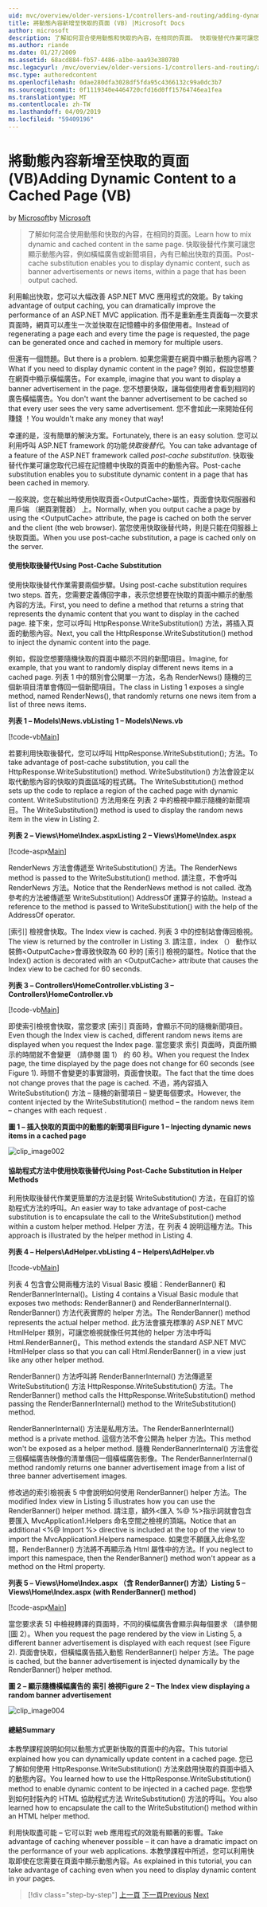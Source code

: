 ```yaml
---
uid: mvc/overview/older-versions-1/controllers-and-routing/adding-dynamic-content-to-a-cached-page-vb
title: 將動態內容新增至快取的頁面 (VB) |Microsoft Docs
author: microsoft
description: 了解如何混合使用動態和快取的內容，在相同的頁面。 快取後替代作業可讓您顯示橫幅廣告 o 之類的動態內容...
ms.author: riande
ms.date: 01/27/2009
ms.assetid: 68acd884-fb57-4486-a1be-aaa93e380780
msc.legacyurl: /mvc/overview/older-versions-1/controllers-and-routing/adding-dynamic-content-to-a-cached-page-vb
msc.type: authoredcontent
ms.openlocfilehash: 0dae280dfa3028df5fda95c4366132c99a0dc3b7
ms.sourcegitcommit: 0f1119340e4464720cfd16d0ff15764746ea1fea
ms.translationtype: MT
ms.contentlocale: zh-TW
ms.lasthandoff: 04/09/2019
ms.locfileid: "59409196"
---
```

# <a name="adding-dynamic-content-to-a-cached-page-vb"></a><span data-ttu-id="c940c-104">將動態內容新增至快取的頁面 (VB)</span><span class="sxs-lookup"><span data-stu-id="c940c-104">Adding Dynamic Content to a Cached Page (VB)</span></span>

<span data-ttu-id="c940c-105">by [Microsoft](https://github.com/microsoft)</span><span class="sxs-lookup"><span data-stu-id="c940c-105">by [Microsoft](https://github.com/microsoft)</span></span>

> <span data-ttu-id="c940c-106">了解如何混合使用動態和快取的內容，在相同的頁面。</span><span class="sxs-lookup"><span data-stu-id="c940c-106">Learn how to mix dynamic and cached content in the same page.</span></span> <span data-ttu-id="c940c-107">快取後替代作業可讓您顯示動態內容，例如橫幅廣告或新聞項目，內有已輸出快取的頁面。</span><span class="sxs-lookup"><span data-stu-id="c940c-107">Post-cache substitution enables you to display dynamic content, such as banner advertisements or news items, within a page that has been output cached.</span></span>


<span data-ttu-id="c940c-108">利用輸出快取，您可以大幅改善 ASP.NET MVC 應用程式的效能。</span><span class="sxs-lookup"><span data-stu-id="c940c-108">By taking advantage of output caching, you can dramatically improve the performance of an ASP.NET MVC application.</span></span> <span data-ttu-id="c940c-109">而不是重新產生頁面每一次要求頁面時，網頁可以產生一次並快取在記憶體中的多個使用者。</span><span class="sxs-lookup"><span data-stu-id="c940c-109">Instead of regenerating a page each and every time the page is requested, the page can be generated once and cached in memory for multiple users.</span></span>

<span data-ttu-id="c940c-110">但還有一個問題。</span><span class="sxs-lookup"><span data-stu-id="c940c-110">But there is a problem.</span></span> <span data-ttu-id="c940c-111">如果您需要在網頁中顯示動態內容嗎？</span><span class="sxs-lookup"><span data-stu-id="c940c-111">What if you need to display dynamic content in the page?</span></span> <span data-ttu-id="c940c-112">例如，假設您想要在網頁中顯示橫幅廣告。</span><span class="sxs-lookup"><span data-stu-id="c940c-112">For example, imagine that you want to display a banner advertisement in the page.</span></span> <span data-ttu-id="c940c-113">您不想要快取，讓每個使用者會看到相同的廣告橫幅廣告。</span><span class="sxs-lookup"><span data-stu-id="c940c-113">You don't want the banner advertisement to be cached so that every user sees the very same advertisement.</span></span> <span data-ttu-id="c940c-114">您不會如此一來開始任何賺錢 ！</span><span class="sxs-lookup"><span data-stu-id="c940c-114">You wouldn't make any money that way!</span></span>

<span data-ttu-id="c940c-115">幸運的是，沒有簡單的解決方案。</span><span class="sxs-lookup"><span data-stu-id="c940c-115">Fortunately, there is an easy solution.</span></span> <span data-ttu-id="c940c-116">您可以利用呼叫 ASP.NET framework 的功能*快取後替代*。</span><span class="sxs-lookup"><span data-stu-id="c940c-116">You can take advantage of a feature of the ASP.NET framework called *post-cache substitution*.</span></span> <span data-ttu-id="c940c-117">快取後替代作業可讓您取代已經在記憶體中快取的頁面中的動態內容。</span><span class="sxs-lookup"><span data-stu-id="c940c-117">Post-cache substitution enables you to substitute dynamic content in a page that has been cached in memory.</span></span>


<span data-ttu-id="c940c-118">一般來說，您在輸出時使用快取頁面&lt;OutputCache&gt;屬性，頁面會快取伺服器和用戶端 （網頁瀏覽器） 上。</span><span class="sxs-lookup"><span data-stu-id="c940c-118">Normally, when you output cache a page by using the &lt;OutputCache&gt; attribute, the page is cached on both the server and the client (the web browser).</span></span> <span data-ttu-id="c940c-119">當您使用快取後替代時，則是只能在伺服器上快取頁面。</span><span class="sxs-lookup"><span data-stu-id="c940c-119">When you use post-cache substitution, a page is cached only on the server.</span></span>


#### <a name="using-post-cache-substitution"></a><span data-ttu-id="c940c-120">使用快取後替代</span><span class="sxs-lookup"><span data-stu-id="c940c-120">Using Post-Cache Substitution</span></span>

<span data-ttu-id="c940c-121">使用快取後替代作業需要兩個步驟。</span><span class="sxs-lookup"><span data-stu-id="c940c-121">Using post-cache substitution requires two steps.</span></span> <span data-ttu-id="c940c-122">首先，您需要定義傳回字串，表示您想要在快取的頁面中顯示的動態內容的方法。</span><span class="sxs-lookup"><span data-stu-id="c940c-122">First, you need to define a method that returns a string that represents the dynamic content that you want to display in the cached page.</span></span> <span data-ttu-id="c940c-123">接下來，您可以呼叫 HttpResponse.WriteSubstitution() 方法，將插入頁面的動態內容。</span><span class="sxs-lookup"><span data-stu-id="c940c-123">Next, you call the HttpResponse.WriteSubstitution() method to inject the dynamic content into the page.</span></span>

<span data-ttu-id="c940c-124">例如，假設您想要隨機快取的頁面中顯示不同的新聞項目。</span><span class="sxs-lookup"><span data-stu-id="c940c-124">Imagine, for example, that you want to randomly display different news items in a cached page.</span></span> <span data-ttu-id="c940c-125">列表 1 中的類別會公開單一方法，名為 RenderNews() 隨機的三個新項目清單會傳回一個新聞項目。</span><span class="sxs-lookup"><span data-stu-id="c940c-125">The class in Listing 1 exposes a single method, named RenderNews(), that randomly returns one news item from a list of three news items.</span></span>

**<span data-ttu-id="c940c-126">列表 1 – Models\News.vb</span><span class="sxs-lookup"><span data-stu-id="c940c-126">Listing 1 – Models\News.vb</span></span>**

[!code-vb[Main](adding-dynamic-content-to-a-cached-page-vb/samples/sample1.vb)]

<span data-ttu-id="c940c-127">若要利用快取後替代，您可以呼叫 HttpResponse.WriteSubstitution(); 方法。</span><span class="sxs-lookup"><span data-stu-id="c940c-127">To take advantage of post-cache substitution, you call the HttpResponse.WriteSubstitution() method.</span></span> <span data-ttu-id="c940c-128">WriteSubstitution() 方法會設定以取代動態內容的快取的頁面區域的程式碼。</span><span class="sxs-lookup"><span data-stu-id="c940c-128">The WriteSubstitution() method sets up the code to replace a region of the cached page with dynamic content.</span></span> <span data-ttu-id="c940c-129">WriteSubstitution() 方法用來在 列表 2 中的檢視中顯示隨機的新聞項目。</span><span class="sxs-lookup"><span data-stu-id="c940c-129">The WriteSubstitution() method is used to display the random news item in the view in Listing 2.</span></span>

**<span data-ttu-id="c940c-130">列表 2 – Views\Home\Index.aspx</span><span class="sxs-lookup"><span data-stu-id="c940c-130">Listing 2 – Views\Home\Index.aspx</span></span>**

[!code-aspx[Main](adding-dynamic-content-to-a-cached-page-vb/samples/sample2.aspx)]

<span data-ttu-id="c940c-131">RenderNews 方法會傳遞至 WriteSubstitution() 方法。</span><span class="sxs-lookup"><span data-stu-id="c940c-131">The RenderNews method is passed to the WriteSubstitution() method.</span></span> <span data-ttu-id="c940c-132">請注意，不會呼叫 RenderNews 方法。</span><span class="sxs-lookup"><span data-stu-id="c940c-132">Notice that the RenderNews method is not called.</span></span> <span data-ttu-id="c940c-133">改為參考的方法被傳遞至 WriteSubstitution() AddressOf 運算子的協助。</span><span class="sxs-lookup"><span data-stu-id="c940c-133">Instead a reference to the method is passed to WriteSubstitution() with the help of the AddressOf operator.</span></span>

<span data-ttu-id="c940c-134">[索引] 檢視會快取。</span><span class="sxs-lookup"><span data-stu-id="c940c-134">The Index view is cached.</span></span> <span data-ttu-id="c940c-135">列表 3 中的控制站會傳回檢視。</span><span class="sxs-lookup"><span data-stu-id="c940c-135">The view is returned by the controller in Listing 3.</span></span> <span data-ttu-id="c940c-136">請注意，index （） 動作以裝飾&lt;OutputCache&gt;會導致快取為 60 秒的 [索引] 檢視的屬性。</span><span class="sxs-lookup"><span data-stu-id="c940c-136">Notice that the Index() action is decorated with an &lt;OutputCache&gt; attribute that causes the Index view to be cached for 60 seconds.</span></span>

**<span data-ttu-id="c940c-137">列表 3 – Controllers\HomeController.vb</span><span class="sxs-lookup"><span data-stu-id="c940c-137">Listing 3 – Controllers\HomeController.vb</span></span>**

[!code-vb[Main](adding-dynamic-content-to-a-cached-page-vb/samples/sample3.vb)]

<span data-ttu-id="c940c-138">即使索引檢視會快取，當您要求 [索引] 頁面時，會顯示不同的隨機新聞項目。</span><span class="sxs-lookup"><span data-stu-id="c940c-138">Even though the Index view is cached, different random news items are displayed when you request the Index page.</span></span> <span data-ttu-id="c940c-139">當您要求 索引 頁面時，頁面所顯示的時間就不會變更 （請參閱 圖 1） 的 60 秒。</span><span class="sxs-lookup"><span data-stu-id="c940c-139">When you request the Index page, the time displayed by the page does not change for 60 seconds (see Figure 1).</span></span> <span data-ttu-id="c940c-140">時間不會變更的事實證明，頁面會快取。</span><span class="sxs-lookup"><span data-stu-id="c940c-140">The fact that the time does not change proves that the page is cached.</span></span> <span data-ttu-id="c940c-141">不過，將內容插入 WriteSubstitution() 方法 – 隨機的新聞項目 – 變更每個要求。</span><span class="sxs-lookup"><span data-stu-id="c940c-141">However, the content injected by the WriteSubstitution() method – the random news item – changes with each request .</span></span>

**<span data-ttu-id="c940c-142">圖 1 – 插入快取的頁面中的動態的新聞項目</span><span class="sxs-lookup"><span data-stu-id="c940c-142">Figure 1 – Injecting dynamic news items in a cached page</span></span>**

![clip_image002](adding-dynamic-content-to-a-cached-page-vb/_static/image1.jpg)

#### <a name="using-post-cache-substitution-in-helper-methods"></a><span data-ttu-id="c940c-144">協助程式方法中使用快取後替代</span><span class="sxs-lookup"><span data-stu-id="c940c-144">Using Post-Cache Substitution in Helper Methods</span></span>

<span data-ttu-id="c940c-145">利用快取後替代作業更簡單的方法是封裝 WriteSubstitution() 方法，在自訂的協助程式方法的呼叫。</span><span class="sxs-lookup"><span data-stu-id="c940c-145">An easier way to take advantage of post-cache substitution is to encapsulate the call to the WriteSubstitution() method within a custom helper method.</span></span> <span data-ttu-id="c940c-146">Helper 方法，在 列表 4 說明這種方法。</span><span class="sxs-lookup"><span data-stu-id="c940c-146">This approach is illustrated by the helper method in Listing 4.</span></span>

**<span data-ttu-id="c940c-147">列表 4 – Helpers\AdHelper.vb</span><span class="sxs-lookup"><span data-stu-id="c940c-147">Listing 4 – Helpers\AdHelper.vb</span></span>**

[!code-vb[Main](adding-dynamic-content-to-a-cached-page-vb/samples/sample4.vb)]

<span data-ttu-id="c940c-148">列表 4 包含會公開兩種方法的 Visual Basic 模組：RenderBanner() 和 RenderBannerInternal()。</span><span class="sxs-lookup"><span data-stu-id="c940c-148">Listing 4 contains a Visual Basic module that exposes two methods: RenderBanner() and RenderBannerInternal().</span></span> <span data-ttu-id="c940c-149">RenderBanner() 方法代表實際的 helper 方法。</span><span class="sxs-lookup"><span data-stu-id="c940c-149">The RenderBanner() method represents the actual helper method.</span></span> <span data-ttu-id="c940c-150">此方法會擴充標準的 ASP.NET MVC HtmlHelper 類別，可讓您檢視就像任何其他的 helper 方法中呼叫 Html.RenderBanner()。</span><span class="sxs-lookup"><span data-stu-id="c940c-150">This method extends the standard ASP.NET MVC HtmlHelper class so that you can call Html.RenderBanner() in a view just like any other helper method.</span></span>

<span data-ttu-id="c940c-151">RenderBanner() 方法呼叫將 RenderBannerInternal() 方法傳遞至 WriteSubstitution() 方法 HttpResponse.WriteSubstitution() 方法。</span><span class="sxs-lookup"><span data-stu-id="c940c-151">The RenderBanner() method calls the HttpResponse.WriteSubstitution() method passing the RenderBannerInternal() method to the WriteSubstitution() method.</span></span>

<span data-ttu-id="c940c-152">RenderBannerInternal() 方法是私用方法。</span><span class="sxs-lookup"><span data-stu-id="c940c-152">The RenderBannerInternal() method is a private method.</span></span> <span data-ttu-id="c940c-153">這個方法不會公開為 helper 方法。</span><span class="sxs-lookup"><span data-stu-id="c940c-153">This method won't be exposed as a helper method.</span></span> <span data-ttu-id="c940c-154">隨機 RenderBannerInternal() 方法會從三個橫幅廣告映像的清單傳回一個橫幅廣告影像。</span><span class="sxs-lookup"><span data-stu-id="c940c-154">The RenderBannerInternal() method randomly returns one banner advertisement image from a list of three banner advertisement images.</span></span>

<span data-ttu-id="c940c-155">修改過的索引檢視表 5 中會說明如何使用 RenderBanner() helper 方法。</span><span class="sxs-lookup"><span data-stu-id="c940c-155">The modified Index view in Listing 5 illustrates how you can use the RenderBanner() helper method.</span></span> <span data-ttu-id="c940c-156">請注意，額外&lt;匯入 %@ %&gt;指示詞就會包含要匯入 MvcApplication1.Helpers 命名空間之檢視的頂端。</span><span class="sxs-lookup"><span data-stu-id="c940c-156">Notice that an additional &lt;%@ Import %&gt; directive is included at the top of the view to import the MvcApplication1.Helpers namespace.</span></span> <span data-ttu-id="c940c-157">如果您不願匯入此命名空間，RenderBanner() 方法將不再顯示為 Html 屬性中的方法。</span><span class="sxs-lookup"><span data-stu-id="c940c-157">If you neglect to import this namespace, then the RenderBanner() method won't appear as a method on the Html property.</span></span>

**<span data-ttu-id="c940c-158">列表 5 – Views\Home\Index.aspx （含 RenderBanner() 方法）</span><span class="sxs-lookup"><span data-stu-id="c940c-158">Listing 5 – Views\Home\Index.aspx (with RenderBanner() method)</span></span>**

[!code-aspx[Main](adding-dynamic-content-to-a-cached-page-vb/samples/sample5.aspx)]

<span data-ttu-id="c940c-159">當您要求表 5] 中檢視轉譯的頁面時，不同的橫幅廣告會顯示與每個要求 （請參閱 [圖 2）。</span><span class="sxs-lookup"><span data-stu-id="c940c-159">When you request the page rendered by the view in Listing 5, a different banner advertisement is displayed with each request (see Figure 2).</span></span> <span data-ttu-id="c940c-160">頁面會快取，但橫幅廣告插入動態 RenderBanner() helper 方法。</span><span class="sxs-lookup"><span data-stu-id="c940c-160">The page is cached, but the banner advertisement is injected dynamically by the RenderBanner() helper method.</span></span>

**<span data-ttu-id="c940c-161">圖 2 – 顯示隨機橫幅廣告的 索引 檢視</span><span class="sxs-lookup"><span data-stu-id="c940c-161">Figure 2 – The Index view displaying a random banner advertisement</span></span>**

![clip_image004](adding-dynamic-content-to-a-cached-page-vb/_static/image2.jpg)

#### <a name="summary"></a><span data-ttu-id="c940c-163">總結</span><span class="sxs-lookup"><span data-stu-id="c940c-163">Summary</span></span>

<span data-ttu-id="c940c-164">本教學課程說明如何以動態方式更新快取的頁面中的內容。</span><span class="sxs-lookup"><span data-stu-id="c940c-164">This tutorial explained how you can dynamically update content in a cached page.</span></span> <span data-ttu-id="c940c-165">您已了解如何使用 HttpResponse.WriteSubstitution() 方法來啟用快取的頁面中插入的動態內容。</span><span class="sxs-lookup"><span data-stu-id="c940c-165">You learned how to use the HttpResponse.WriteSubstitution() method to enable dynamic content to be injected in a cached page.</span></span> <span data-ttu-id="c940c-166">您也學到如何封裝內的 HTML 協助程式方法 WriteSubstitution() 方法的呼叫。</span><span class="sxs-lookup"><span data-stu-id="c940c-166">You also learned how to encapsulate the call to the WriteSubstitution() method within an HTML helper method.</span></span>

<span data-ttu-id="c940c-167">利用快取盡可能 – 它可以對 web 應用程式的效能有顯著的影響。</span><span class="sxs-lookup"><span data-stu-id="c940c-167">Take advantage of caching whenever possible – it can have a dramatic impact on the performance of your web applications.</span></span> <span data-ttu-id="c940c-168">本教學課程中所述，您可以利用快取即使在您需要在頁面中顯示動態內容。</span><span class="sxs-lookup"><span data-stu-id="c940c-168">As explained in this tutorial, you can take advantage of caching even when you need to display dynamic content in your pages.</span></span>

> [!div class="step-by-step"]
> <span data-ttu-id="c940c-169">[上一頁](improving-performance-with-output-caching-vb.md)
> [下一頁](creating-a-controller-vb.md)</span><span class="sxs-lookup"><span data-stu-id="c940c-169">[Previous](improving-performance-with-output-caching-vb.md)
[Next](creating-a-controller-vb.md)</span></span>
